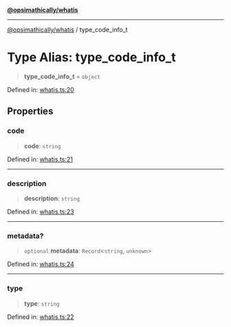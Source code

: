 [**@opsimathically/whatis**](../README.md)

***

[@opsimathically/whatis](../README.md) / type\_code\_info\_t

# Type Alias: type\_code\_info\_t

> **type\_code\_info\_t** = `object`

Defined in: [whatis.ts:20](https://github.com/opsimathically/whatis/blob/8c80393303dd724ec617a679f6cee808cdb12100/src/whatis.ts#L20)

## Properties

### code

> **code**: `string`

Defined in: [whatis.ts:21](https://github.com/opsimathically/whatis/blob/8c80393303dd724ec617a679f6cee808cdb12100/src/whatis.ts#L21)

***

### description

> **description**: `string`

Defined in: [whatis.ts:23](https://github.com/opsimathically/whatis/blob/8c80393303dd724ec617a679f6cee808cdb12100/src/whatis.ts#L23)

***

### metadata?

> `optional` **metadata**: `Record`\<`string`, `unknown`\>

Defined in: [whatis.ts:24](https://github.com/opsimathically/whatis/blob/8c80393303dd724ec617a679f6cee808cdb12100/src/whatis.ts#L24)

***

### type

> **type**: `string`

Defined in: [whatis.ts:22](https://github.com/opsimathically/whatis/blob/8c80393303dd724ec617a679f6cee808cdb12100/src/whatis.ts#L22)
